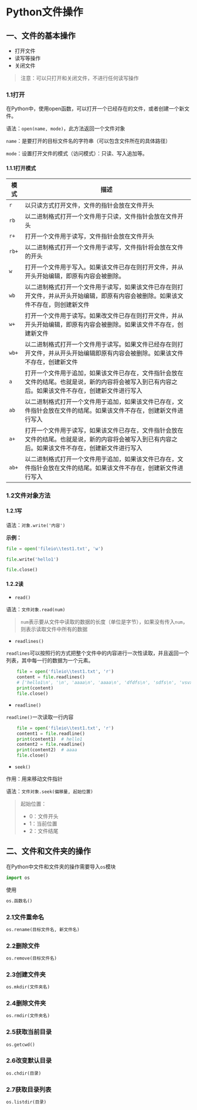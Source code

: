 # Python文件操作

## 一、文件的基本操作

- 打开文件
- 读写等操作
- 关闭文件

> 注意：可以只打开和关闭文件，不进行任何读写操作

### 1.1打开

在Python中，使用open函数，可以打开一个已经存在的文件，或者创建一个新文件。

语法：`open(name, mode)`，此方法返回一个文件对象

`name`：是要打开的目标文件名的字符串（可以包含文件所在的具体路径）

`mode`：设置打开文件的模式（访问模式）：只读、写入追加等。

#### 1.1.1打开模式

| 模式  | 描述                                                         |
| ----- | ------------------------------------------------------------ |
| `r`   | 以只读方式打开文件，文件的指针会放在文件开头                 |
| `rb`  | 以二进制格式打开一个文件用于只读，文件指针会放在文件开头     |
| `r+`  | 打开一个文件用于读写，文件指针会放在文件开头                 |
| `rb+` | 以二进制格式打开一个文件用于读写，文件指针将会放在文件的开头 |
| `w`   | 打开一个文件用于写入。如果该文件已存在则打开文件，并从开头开始编辑，即原有内容会被删除。 |
| `wb`  | 以二进制格式打开一个文件用于读写，如果该文件已存在则打开文件，并从开头开始编辑，即原有内容会被删除。如果该文件不存在，则创建新文件 |
| `w+`  | 打开一个文件用于读写。如果改文件已存在则打开文件，并从开头开始编辑，即原有内容会被删除。如果该文件不存在，创建新文件 |
| `wb+` | 以二进制格式打开一个文件用于读写。如果文件已经存在则打开文件，并从开头开始编辑即原有内容会被删除。如果该文件不存在，创建新文件 |
| `a`   | 打开一个文件用于追加，如果该文件已存在，文件指针会放在文件的结尾。也就是说，新的内容将会被写入到已有内容之后。如果该文件不存在，创建新文件进行写入 |
| `ab`  | 以二进制格式打开一个文件用于追加，如果该文件已存在，文件指针会放在文件的结尾。如果该文件不存在，创建新文件进行写入 |
| `a+`  | 打开一个文件用于读写，如果该文件已存在，文件指针会放在文件的结尾。也就是说，新的内容将会被写入到已有内容之后。如果该文件不存在，创建新文件进行写入 |
| `ab+` | 以二进制格式打开一个文件用于追加，如果该文件已存在，文件指针会放在文件的结尾。如果该文件不存在，创建新文件进行写入 |

### 1.2文件对象方法

#### 1.2.1写

语法：`对象.write('内容')`

**示例：**

```python
file = open('fileio\\test1.txt', 'w')

file.write('hello1')

file.close()
```

#### 1.2.2读

- `read()`

语法：`文件对象.read(num)`

> `num`表示要从文件中读取的数据的长度（单位是字节），如果没有传入`num`，则表示读取文件中所有的数据

- `readlines()`

`readlines`可以按照行的方式把整个文件中的内容进行一次性读取，并且返回一个列表，其中每一行的数据为一个元素。

```python
    file = open('fileio\\test1.txt', 'r')
    content = file.readlines()
    # ['hello1\n', '\n', 'aaaa\n', 'aaaa\n', 'dfdfs\n', 'sdfs\n', 'vsvxx\n', 'dfsesf']
    print(content)
    file.close()
```

- `readline()`

`readline()`一次读取一行内容

```python
    file = open('fileio\\test1.txt', 'r')
    content1 = file.readline()
    print(content1)  # hello1
    content2 = file.readline()
    print(content2)  # aaaa
    file.close()
```

- `seek()`

作用：用来移动文件指针

语法：`文件对象.seek(偏移量, 起始位置)`

> 起始位置：
>
> - 0：文件开头
> - 1：当前位置
> - 2：文件结尾

## 二、文件和文件夹的操作

在Python中文件和文件夹的操作需要导入`os`模块

```python
import os
```

使用

```python
os.函数名()
```

### 2.1文件重命名

```python
os.rename(目标文件名, 新文件名)
```

### 2.2删除文件

```python
os.remove(目标文件名)
```

### 2.3创建文件夹

```python
os.mkdir(文件夹名)
```

### 2.4删除文件夹

```python
os.rmdir(文件夹名)
```

### 2.5获取当前目录

```python
os.getcwd()
```

### 2.6改变默认目录

```python
os.chdir(目录)
```

### 2.7获取目录列表

```python
os.listdir(目录)
```

